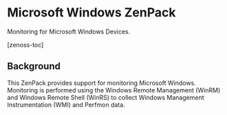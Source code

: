 Microsoft Windows ZenPack
======================

Monitoring for Microsoft Windows Devices.

<p>[zenoss-toc]</p>

Background
----------

This ZenPack provides support for monitoring Microsoft Windows.
Monitoring is performed using the Windows Remote Management (WinRM) and
Windows Remote Shell (WinRS) to collect Windows Management
Instrumentation (WMI) and Perfmon data.
